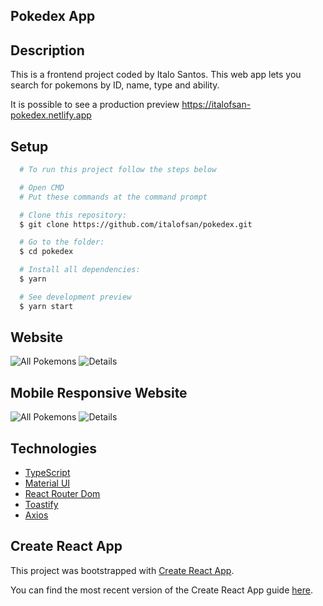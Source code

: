## Pokedex App


## Description

This is a frontend project coded by Italo Santos. This web app lets you search for pokemons by ID, name, type and ability.

It is possible to see a production preview https://italofsan-pokedex.netlify.app

## Setup

```bash
  # To run this project follow the steps below

  # Open CMD
  # Put these commands at the command prompt 

  # Clone this repository:
  $ git clone https://github.com/italofsan/pokedex.git

  # Go to the folder:
  $ cd pokedex

  # Install all dependencies:
  $ yarn

  # See development preview
  $ yarn start
```

## Website
![All Pokemons](https://user-images.githubusercontent.com/66754958/125203134-9d0a7700-e24d-11eb-8fa2-d33f50258883.png)
![Details](https://user-images.githubusercontent.com/66754958/125203209-ef4b9800-e24d-11eb-8956-ad1730e37cc8.png)

## Mobile Responsive Website
![All Pokemons](https://user-images.githubusercontent.com/66754958/127087261-03be8ec4-bc28-4949-835c-b4ae6dca9ede.png)
![Details](https://user-images.githubusercontent.com/66754958/127087339-234a2438-0dc9-44f3-80d6-d79e1e21b4ce.png)

## Technologies
- [TypeScript](https://www.typescriptlang.org/)
- [Material UI](https://material-ui.com)
- [React Router Dom](https://reactrouter.com/web/guides/quick-start)
- [Toastify](https://fkhadra.github.io/react-toastify/introduction)
- [Axios](https://github.com/axios/axios#readme)

## Create React App

This project was bootstrapped with [Create React App](https://github.com/facebookincubator/create-react-app).

You can find the most recent version of the Create React App guide [here](https://github.com/facebookincubator/create-react-app/blob/master/packages/react-scripts/template/README.md).
